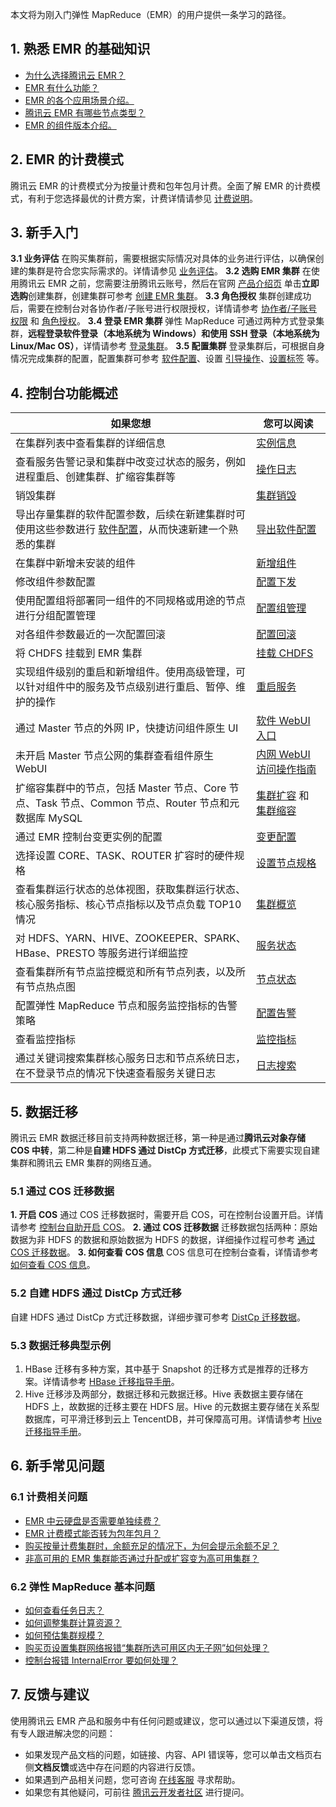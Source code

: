 本文将为刚入门弹性 MapReduce（EMR）的用户提供一条学习的路径。

## 1. 熟悉 EMR 的基础知识
- [为什么选择腾讯云 EMR？](https://cloud.tencent.com/document/product/589/10811)
- [EMR 有什么功能？](https://cloud.tencent.com/document/product/589/10812)
- [EMR 的各个应用场景介绍。](https://cloud.tencent.com/document/product/589/10814)
- [腾讯云 EMR 有哪些节点类型？](https://cloud.tencent.com/document/product/589/14624)
- [EMR 的组件版本介绍。](https://cloud.tencent.com/document/product/589/20279)

## 2. EMR 的计费模式

腾讯云 EMR 的计费模式分为按量计费和包年包月计费。全面了解 EMR 的计费模式，有利于您选择最优的计费方案，计费详情请参见 [计费说明](https://cloud.tencent.com/document/product/589/19098)。

## 3. 新手入门

**3.1 业务评估**
在购买集群前，需要根据实际情况对具体的业务进行评估，以确保创建的集群是符合您实际需求的。详情请参见 [业务评估](https://cloud.tencent.com/document/product/589/10982)。
**3.2 选购 EMR 集群**
在使用腾讯云 EMR 之前，您需要注册腾讯云账号，然后在官网 [产品介绍页](https://buy.cloud.tencent.com/emr) 单击**立即选购**创建集群，创建集群可参考 [创建 EMR 集群](https://cloud.tencent.com/document/product/589/10981)。
**3.3 角色授权**
集群创建成功后，需要在控制台对各协作者/子账号进行权限授权，详情请参考 [协作者/子账号权限](https://cloud.tencent.com/document/product/589/14625) 和 [角色授权](https://cloud.tencent.com/document/product/589/37899)。
**3.4 登录 EMR 集群**
弹性 MapReduce 可通过两种方式登录集群，**远程登录软件登录（本地系统为 Windows）**和**使用 SSH 登录（本地系统为 Linux/Mac OS）**，详情请参考 [登录集群](https://cloud.tencent.com/document/product/589/34358)。
**3.5 配置集群**
登录集群后，可根据自身情况完成集群的配置，配置集群可参考 [软件配置](https://cloud.tencent.com/document/product/589/35655)、设置 [引导操作](https://cloud.tencent.com/document/product/589/35656)、[设置标签](https://cloud.tencent.com/document/product/589/39085) 等。

## 4. 控制台功能概述

| 如果您想 | 	您可以阅读 |
|---------|---------|
| 在集群列表中查看集群的详细信息 | [实例信息](https://cloud.tencent.com/document/product/589/10860) | 
| 查看服务告警记录和集群中改变过状态的服务，例如进程重启、创建集群、扩缩容集群等  | [操作日志](https://cloud.tencent.com/document/product/589/19011) | 
| 销毁集群      |     [集群销毁](https://cloud.tencent.com/document/product/589/34370)       |      
| 导出存量集群的软件配置参数，后续在新建集群时可使用这些参数进行 [软件配置](https://cloud.tencent.com/document/product/589/35655)，从而快速新建一个熟悉的集群     |       [导出软件配置](https://cloud.tencent.com/document/product/589/37098)     |      
| 在集群中新增未安装的组件    |     [新增组件](https://cloud.tencent.com/document/product/589/34366)       |  
| 修改组件参数配置     |         [配置下发](https://cloud.tencent.com/document/product/589/14628)   |      
| 使用配置组将部署同一组件的不同规格或用途的节点进行分组配置管理        |   [配置组管理](https://cloud.tencent.com/document/product/589/40542)         | 
| 对各组件参数最近的一次配置回滚      |    [配置回滚](https://cloud.tencent.com/document/product/589/35657)  |
| 将 CHDFS 挂载到 EMR 集群     |  [挂载 CHDFS](https://cloud.tencent.com/document/product/589/40541)          |
| 实现组件级别的重启和新增组件。使用高级管理，可以针对组件中的服务及节点级别进行重启、暂停、维护的操作       |   [重启服务](https://cloud.tencent.com/document/product/589/32823)         |
| 通过 Master 节点的外网 IP，快捷访问组件原生 UI      |     [软件 WebUI 入口](https://cloud.tencent.com/document/product/589/14629)       |
| 未开启 Master 节点公网的集群查看组件原生 WebUI       |   [内网 WebUI 访问操作指南](https://cloud.tencent.com/document/product/589/39105)         |
| 扩缩容集群中的节点，包括 Master 节点、Core 节点、Task 节点、Common 节点、Router 节点和元数据库 MySQL  |  [集群扩容](https://cloud.tencent.com/document/product/589/14627) 和 [集群缩容](https://cloud.tencent.com/document/product/589/44852)         |
| 通过 EMR 控制台变更实例的配置   |  [变更配置](https://cloud.tencent.com/document/product/589/34365) |
| 选择设置 CORE、TASK、ROUTER 扩容时的硬件规格        |    [设置节点规格](https://cloud.tencent.com/document/product/589/39103)        |
| 查看集群运行状态的总体视图，获取集群运行状态、核心服务指标、核心节点指标以及节点负载 TOP10 情况        |   [集群概览](https://cloud.tencent.com/document/product/589/40411)         |
| 对 HDFS、YARN、HIVE、ZOOKEEPER、SPARK、HBase、PRESTO 等服务进行详细监控       |       [服务状态](https://cloud.tencent.com/document/product/589/34368)     |
| 查看集群所有节点监控概览和所有节点列表，以及所有节点热点图        |[节点状态](https://cloud.tencent.com/document/product/589/34367)            |
| 配置弹性 MapReduce 节点和服务监控指标的告警策略      |        [配置告警](https://cloud.tencent.com/document/product/589/14626)    |
| 查看监控指标  | [监控指标](https://cloud.tencent.com/document/product/589/35070)   |
| 通过关键词搜索集群核心服务日志和节点系统日志，在不登录节点的情况下快速查看服务关键日志  | [日志搜索](https://cloud.tencent.com/document/product/589/42731)  |

## 5. 数据迁移
腾讯云 EMR 数据迁移目前支持两种数据迁移，第一种是通过**腾讯云对象存储 COS 中转**，第二种是**自建 HDFS 通过 DistCp 方式迁移**，此模式下需要实现自建集群和腾讯云 EMR 集群的网络互通。

### 5.1 通过 COS 迁移数据
**1. 开启 COS**
通过 COS 迁移数据时，需要开启 COS，可在控制台设置开启。详情请参考 [控制台自助开启 COS](https://cloud.tencent.com/document/product/589/40366)。
**2. 通过 COS 迁移数据**
迁移数据包括两种：原始数据为非 HDFS 的数据和原始数据为 HDFS 的数据，详细操作过程可参考 [通过 COS 迁移数据](https://cloud.tencent.com/document/product/589/12344)。
**3. 如何查看 COS 信息**
COS 信息可在控制台查看，详情请参考 [如何查看 COS 信息](https://cloud.tencent.com/document/product/589/12342)。

### 5.2 自建 HDFS 通过 DistCp 方式迁移
自建 HDFS 通过 DistCp 方式迁移数据，详细步骤可参考 [DistCp 迁移数据](https://cloud.tencent.com/document/product/589/12345)。

### 5.3 数据迁移典型示例
1. HBase 迁移有多种方案，其中基于 Snapshot 的迁移方式是推荐的迁移方案。详情请参考 [HBase 迁移指导手册](https://cloud.tencent.com/document/product/589/39134)。
2. Hive 迁移涉及两部分，数据迁移和元数据迁移。Hive 表数据主要存储在 HDFS 上，故数据的迁移主要在 HDFS 层。Hive 的元数据主要存储在关系型数据库，可平滑迁移到云上 TencentDB，并可保障高可用。详情请参考 [Hive 迁移指导手册](https://cloud.tencent.com/document/product/589/39135)。

## 6. 新手常见问题

### 6.1 计费相关问题
- [EMR 中云硬盘是否需要单独续费？](https://cloud.tencent.com/document/product/589/45544#emr-.E4.B8.AD.E4.BA.91.E7.A1.AC.E7.9B.98.E6.98.AF.E5.90.A6.E9.9C.80.E8.A6.81.E5.8D.95.E7.8B.AC.E7.BB.AD.E8.B4.B9.EF.BC.9F)
- [EMR 计费模式能否转为包年包月？](https://cloud.tencent.com/document/product/589/45544#emr-.E8.AE.A1.E8.B4.B9.E6.A8.A1.E5.BC.8F.E8.83.BD.E5.90.A6.E8.BD.AC.E4.B8.BA.E5.8C.85.E5.B9.B4.E5.8C.85.E6.9C.88.EF.BC.9F)
- [购买按量计费集群时，余额充足的情况下，为何会提示余额不足？](https://cloud.tencent.com/document/product/589/45544#.E8.B4.AD.E4.B9.B0.E6.8C.89.E9.87.8F.E8.AE.A1.E8.B4.B9.E9.9B.86.E7.BE.A4.E6.97.B6.EF.BC.8C.E4.BD.99.E9.A2.9D.E5.85.85.E8.B6.B3.E7.9A.84.E6.83.85.E5.86.B5.E4.B8.8B.EF.BC.8C.E4.B8.BA.E4.BD.95.E4.BC.9A.E6.8F.90.E7.A4.BA.E4.BD.99.E9.A2.9D.E4.B8.8D.E8.B6.B3.EF.BC.9F)
- [非高可用的 EMR 集群能否通过升配或扩容变为高可用集群？](https://cloud.tencent.com/document/product/589/45544#.E9.9D.9E.E9.AB.98.E5.8F.AF.E7.94.A8.E7.9A.84-emr-.E9.9B.86.E7.BE.A4.E8.83.BD.E5.90.A6.E9.80.9A.E8.BF.87.E5.8D.87.E9.85.8D.E6.88.96.E6.89.A9.E5.AE.B9.E5.8F.98.E4.B8.BA.E9.AB.98.E5.8F.AF.E7.94.A8.E9.9B.86.E7.BE.A4.EF.BC.9F)

### 6.2 弹性 MapReduce 基本问题
- [如何查看任务日志？](https://cloud.tencent.com/document/product/589/31851#.E5.A6.82.E4.BD.95.E6.9F.A5.E7.9C.8B.E4.BB.BB.E5.8A.A1.E6.97.A5.E5.BF.97.EF.BC.9F)
- [如何调整集群计算资源？](https://cloud.tencent.com/document/product/589/31851#.E5.A6.82.E4.BD.95.E8.B0.83.E6.95.B4.E9.9B.86.E7.BE.A4.E8.AE.A1.E7.AE.97.E8.B5.84.E6.BA.90.EF.BC.9F)
- [如何预估集群规模？](https://cloud.tencent.com/document/product/589/31851#.E5.A6.82.E4.BD.95.E9.A2.84.E4.BC.B0.E9.9B.86.E7.BE.A4.E8.A7.84.E6.A8.A1.EF.BC.9F)
- [购买页设置集群网络报错“集群所选可用区内无子网”如何处理？](https://cloud.tencent.com/document/product/589/42132#.E8.B4.AD.E4.B9.B0.E9.A1.B5.E8.AE.BE.E7.BD.AE.E9.9B.86.E7.BE.A4.E7.BD.91.E7.BB.9C.E6.8A.A5.E9.94.99.E2.80.9C.E9.9B.86.E7.BE.A4.E6.89.80.E9.80.89.E5.8F.AF.E7.94.A8.E5.8C.BA.E5.86.85.E6.97.A0.E5.AD.90.E7.BD.91.E2.80.9D.E5.A6.82.E4.BD.95.E5.A4.84.E7.90.86.EF.BC.9F)
- [控制台报错 InternalError 要如何处理？](https://cloud.tencent.com/document/product/589/41197#.E6.8E.A7.E5.88.B6.E5.8F.B0.E6.8A.A5.E9.94.99-internalerror-.E8.A6.81.E5.A6.82.E4.BD.95.E5.A4.84.E7.90.86.EF.BC.9F)

## 7. 反馈与建议
使用腾讯云 EMR 产品和服务中有任何问题或建议，您可以通过以下渠道反馈，将有专人跟进解决您的问题：
- 如果发现产品文档的问题，如链接、内容、API 错误等，您可以单击文档页右侧**文档反馈**或选中存在问题的内容进行反馈。
- 如果遇到产品相关问题，您可咨询 [在线客服](https://cloud.tencent.com/act/event/smarty-service) 寻求帮助。
- 如果您有其他疑问，可前往 [腾讯云开发者社区](https://cloud.tencent.com/developer/tag/105) 进行提问。

